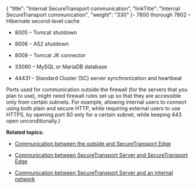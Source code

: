 {
    "title": "Internal SecureTransport communication",
    "linkTitle": "Internal SecureTransport communication",
    "weight": "330"
}-   7800 thorough 7802 – Hibernate second-level cache
-   8005 – Tomcat shutdown
-   8006 – AS2 shutdown
-   8009 – Tomcat JK connector
-   33060 – MySQL or MariaDB database
-   44431 – Standard Cluster (SC) server synchronization and heartbeat

Ports used for communication outside the firewall (for the servers that you plan to use), might need firewall rules set up so that they are accessible only from certain subnets. For example, allowing internal users to connect using both plain and secure HTTP, while requiring external users to use HTTPS, by opening port 80 only for a certain subnet, while keeping 443 open unconditionally.)

**Related topics:**

-   [Communication between the outside and SecureTransport Edge](../r_st_communication_between_outside)
-   [Communication between SecureTransport Server and SecureTransport Edge](../r_st_communication_between)
-   [Communication between SecureTransport Server and an internal network](../r_st_communication_between_server_internal_network)
